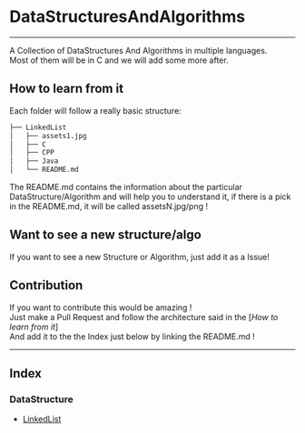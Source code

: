 # DataStructuresAndAlgorithms

----------------

A Collection of DataStructures And Algorithms in multiple languages.  
Most of them will be in C and we will add some more after.  

## How to learn from it

Each folder will follow a really basic structure:  

```bash
├── LinkedList
│   ├── assets1.jpg
│   ├── C
│   ├── CPP
│   ├── Java
│   └── README.md
```

The README.md contains the information about the particular DataStructure/Algorithm and will help you to understand it, if there is a pick in the README.md, it will be called assetsN.jpg/png !  

## Want to see a new structure/algo

If you want to see a new Structure or Algorithm, just add it as a Issue!  

## Contribution

If you want to contribute this would be amazing !  
Just make a Pull Request and follow the architecture said in the [*How to learn from it*]  
And add it to the the Index just below by linking the README.md !  

----------------

## Index

### DataStructure

- [LinkedList](LinkedList/README.md)
